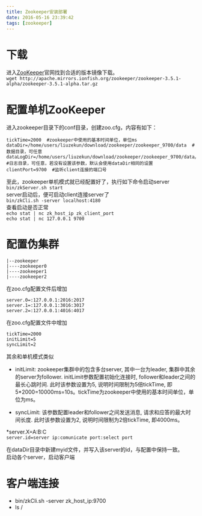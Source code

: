 ```yaml
---
title: Zookeeper安装部署
date: 2016-05-16 23:39:42
tags: [zookeeper]
---
```

# 下载  
进入[ZooKeeper](http://zookeeper.apache.org/releases.html "Title")官网找到合适的版本镜像下载。  
`wget http://apache.mirrors.ionfish.org/zookeeper/zookeeper-3.5.1-alpha/zookeeper-3.5.1-alpha.tar.gz`  
<!-- more -->
# 配置单机ZooKeeper  
进入zookeeper目录下的conf目录，创建zoo.cfg，内容有如下：  
    
    tickTime=2000  #zookeeper中使用的基本时间单位，单位ms
    dataDir=/home/users/liuzekun/download/zookeeper/zookeeper_9700/data  #数据目录，可任意
    dataLogDir=/home/users/liuzekun/download/zookeeper/zookeeper_9700/data/log  #日志目录，可任意，若没有设置该参数，默认会使用dataDir相同的设置  
    clientPort=9700  #监听client连接的端口号  
    
至此，zookeeper单机模式就已经配置好了，执行如下命令启动server  
`bin/zkServer.sh start`  
server启动后，便可启动client连接server了  
`bin/zkCli.sh -server localhost:4180`  
查看启动是否正常  
`echo stat | nc zk_host_ip zk_client_port`  
`echo stat | nc 127.0.0.1 9700`  

# 配置伪集群  
    
    |--zookeeper
    |----zookeeper0
    |----zookeeper1
    |----zookeeper2
  
  在zoo.cfg配置文件后增加  
      
    server.0=:127.0.0.1:2016:2017  
    server.1=:127.0.0.1:3016:3017  
    server.2=:127.0.0.1:4016:4017  
  
  在zoo.cfg配置文件中增加  
     
    tickTime=2000  
    initLimit=5  
    syncLimit=2  
  其余和单机模式类似  
  
* initLimit: zookeeper集群中的包含多台server, 其中一台为leader, 集群中其余的server为follower. initLimit参数配置初始化连接时, follower和leader之间的最长心跳时间. 此时该参数设置为5, 说明时间限制为5倍tickTime, 即5*2000=10000ms=10s。tickTime为zookeeper中使用的基本时间单位，单位为ms。

* syncLimit: 该参数配置leader和follower之间发送消息, 请求和应答的最大时间长度. 此时该参数设置为2, 说明时间限制为2倍tickTime, 即4000ms。  

*server.X=A:B:C  
`server.id=server ip:comunicate port:select port`  

  在dataDir目录中新建myid文件，并写入该server的id，与配置中保持一致。  
  启动各个server，启动客户端   
  
# 客户端连接  
* bin/zkCli.sh -server zk_host_ip:9700  
* ls / 
